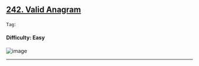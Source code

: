 ## [242. Valid Anagram](https://leetcode.com/problems/valid-anagram/)

```Tag```:

#### Difficulty: Easy

![image](https://github.com/quananhle/Python/assets/35042430/90ad247b-5f37-4bb4-b4d8-552383018da8)

---
